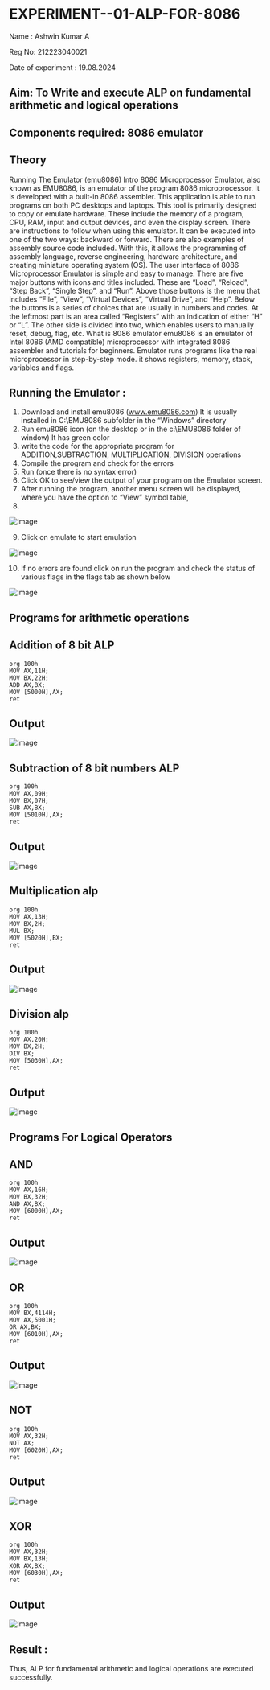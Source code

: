# EXPERIMENT--01-ALP-FOR-8086
Name : Ashwin Kumar A

Reg No: 212223040021

Date of experiment : 19.08.2024

## Aim: To Write and execute ALP on fundamental arithmetic and logical operations
## Components required: 8086  emulator 
## Theory 
Running The Emulator (emu8086) Intro 8086 Microprocessor Emulator, also known as EMU8086, is an emulator of the program 8086 microprocessor. It is developed with a built-in 8086 assembler. This application is able to run programs on both PC desktops and laptops. This tool is primarily designed to copy or emulate hardware. These include the memory of a program, CPU, RAM, input and output devices, and even the display screen. There are instructions to follow when using this emulator. It can be executed into one of the two ways: backward or forward. There are also examples of assembly source code included. With this, it allows the programming of assembly language, reverse engineering, hardware architecture, and creating miniature operating system (OS). The user interface of 8086 Microprocessor Emulator is simple and easy to manage. There are five major buttons with icons and titles included. These are “Load”, “Reload”, “Step Back”, “Single Step”, and “Run”. Above those buttons is the menu that includes “File”, “View”, “Virtual Devices”, “Virtual Drive”, and “Help”. Below the buttons is a series of choices that are usually in numbers and codes. At the leftmost part is an area called “Registers” with an indication of either “H” or “L”. The other side is divided into two, which enables users to manually reset, debug, flag, etc. What is 8086 emulator emu8086 is an emulator of Intel 8086 (AMD compatible) microprocessor with integrated 8086 assembler and tutorials for beginners. Emulator runs programs like the real microprocessor in step-by-step mode. it shows registers, memory, stack, variables and flags.


 ## Running the Emulator :
1.	Download and install emu8086 (www.emu8086.com) It is usually installed in C:\EMU8086 subfolder in the “Windows” directory
2.	Run  emu8086 icon (on the desktop or in the c:\EMU8086 folder of window) It has green color  
3.	write the code for the appropriate program for ADDITION,SUBTRACTION, MULTIPLICATION,  DIVISION operations 
4.	 Compile the program and check for the errors 
5.	Run (once there is no syntax error) 
6.	Click OK to see/view the output of your program on the Emulator screen. 
7.	After running the program, another menu screen will be displayed, where you have the option to “View” symbol table,
8.	 


![image](https://user-images.githubusercontent.com/36288975/189273263-d65baae9-4b8f-4723-afb3-c0ffa4052b04.png)











9.	Click on emulate to start emulation 








![image](https://user-images.githubusercontent.com/36288975/189273273-9bb36ec1-e2e8-4892-8d35-37707332bfdc.png)








10.	If no errors are found click on run the program and check the status of various flags in the flags tab as shown below 






![image](https://user-images.githubusercontent.com/36288975/189273277-113a2a33-4a40-4ff8-95a5-ecd3a1f504fe.png)



















## Programs for arithmetic  operations

## Addition  of 8 bit ALP 
```
org 100h 
MOV AX,11H;
MOV BX,22H;
ADD AX,BX;
MOV [5000H],AX;
ret
```
## Output 

![image](https://github.com/user-attachments/assets/a67a48ad-202b-4c43-838c-0cfaa3d112f7)

 
## Subtraction   of 8 bit numbers  ALP 
```
org 100h
MOV AX,09H;
MOV BX,07H;
SUB AX,BX;
MOV [5010H],AX;
ret
```
## Output  
![image](https://github.com/user-attachments/assets/72fd7636-a0a6-46ba-90cb-1c68b0fa7d1c)

## Multiplication alp 
```
org 100h
MOV AX,13H;
MOV BX,2H;
MUL BX;
MOV [5020H],BX;
ret
```
## Output  
![image](https://github.com/user-attachments/assets/ec8f9e5f-df88-473a-a3cb-56d45290d548)

## Division alp 
```
org 100h
MOV AX,20H;
MOV BX,2H;
DIV BX;
MOV [5030H],AX;
ret
```
## Output 
![image](https://github.com/user-attachments/assets/a9cfa35b-07a4-47c8-981a-645b2553bef1)

## Programs For Logical Operators

## AND
```
org 100h
MOV AX,16H;
MOV BX,32H;
AND AX,BX;
MOV [6000H],AX;
ret
```
## Output
![image](https://github.com/user-attachments/assets/02b79dfb-56cf-416b-9516-76c23c494aa8)

## OR
```
org 100h
MOV BX,4114H;
MOV AX,5001H;
OR AX,BX;
MOV [6010H],AX;
ret
```
## Output
![image](https://github.com/user-attachments/assets/22a30761-245d-4fc5-9d46-7ffe00775619)

## NOT
```
org 100h
MOV AX,32H;
NOT AX;
MOV [6020H],AX;
ret
```
## Output
![image](https://github.com/user-attachments/assets/e04f6a31-a43e-4271-b115-35c38db4bc5f)

## XOR
```
org 100h
MOV AX,32H;
MOV BX,13H;
XOR AX,BX;
MOV [6030H],AX;
ret
```
## Output
![image](https://github.com/user-attachments/assets/65e0cbf1-515b-4465-99cc-2066e6e01f5b)


## Result :
 
Thus, ALP for fundamental arithmetic and logical operations are executed successfully.








